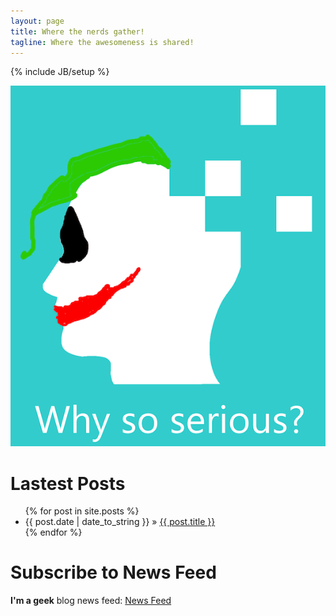 ```yaml
---
layout: page
title: Where the nerds gather!
tagline: Where the awesomeness is shared!
---
```

{% include JB/setup %}

<p align="center"><img src="/files/index/cover.png" /></p>

# Lastest Posts
<ul class="posts">
{% for post in site.posts %}
<li><span>{{ post.date | date_to_string }}</span> &raquo; <a href="{{ BASE_PATH }}{{ post.url }}">{{ post.title }}</a></li>
{% endfor %}
</ul>

# Subscribe to News Feed

**I'm a geek** blog news feed: [News Feed](/atom.xml)